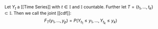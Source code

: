 Let $Y_{t}$ a [[Time Series]] with $t\in \mathbb I$ and $\mathbb I$ countable. Further let $T=\{t_{1},\dots,t_{k}\}\subset \mathbb I$. Then we call the joint [[cdf]]:
$$
F_{T}(y_{1},\dots,y_{p}) = P(Y_{t_{1}}\leq y_{1},\dots,Y_{t_{k}}\leq y_{k})
$$
